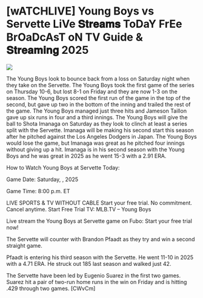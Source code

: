 #  [wATCHLIVE] Young Boys vs Servette LiVe 𝐒𝐭𝐫𝐞𝐚𝐦𝐬 ToDaY FrEe BrOaDcAsT oN TV Guide & 𝐒𝐭𝐫𝐞𝐚𝐦𝐢𝐧𝐠  2025  
  
  
[![](https://i.imgur.com/qSNzIqt.png)](https://movie.rssnews.media/NjzkFtg.php)  
  
The Young Boys look to bounce back from a loss on Saturday night when they take on the Servette. The Young Boys took the first game of the series on Thursday 10-6, but lost 8-1 on Friday and they are now 1-3 on the season. The Young Boys scored the first run of the game in the top of the second, but gave up two in the bottom of the inning and trailed the rest of the game. The Young Boys managed just three hits and Jameson Taillon gave up six runs in four and a third innings. The Young Boys will give the ball to Shota Imanaga on Saturday as they look to clinch at least a series split with the Servette. Imanaga will be making his second start this season after he pitched against the Los Angeles Dodgers in Japan. The Young Boys would lose the game, but Imanaga was great as he pitched four innings without giving up a hit. Imanaga is in his second season with the Young Boys and he was great in 2025 as he went 15-3 with a 2.91 ERA.

How to Watch Young Boys at Servette Today:

Game Date: Saturday, , 2025

Game Time: 8:00 p.m. ET

LIVE SPORTS & TV WITHOUT CABLE
Start your free trial. No commitment. Cancel anytime.
Start Free Trial
TV: MLB.TV – Young Boys

Live stream the Young Boys at Servette game on Fubo: Start your free trial now!

The Servette will counter with Brandon Pfaadt as they try and win a second straight game.

Pfaadt is entering his third season with the Servette. He went 11-10 in 2025 with a 4.71 ERA. He struck out 185 last season and walked just 42.

The Servette have been led by Eugenio Suarez in the first two games. Suarez hit a pair of two-run home runs in the win on Friday and is hitting .429 through two games. [CWvCm]